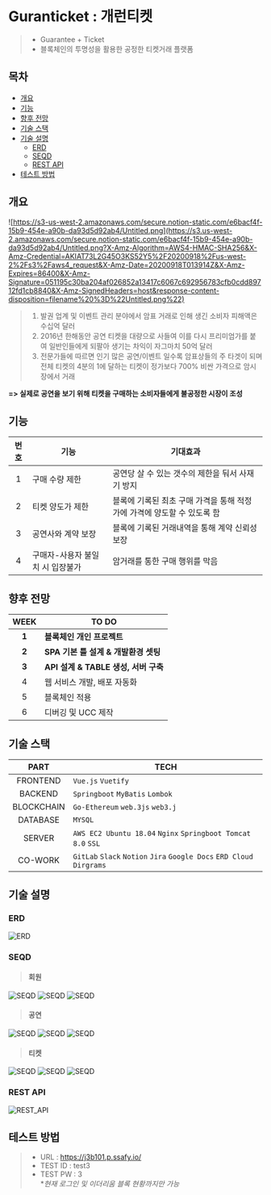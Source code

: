 # Guranticket : 개런티켓
> - Guarantee + Ticket
> - 블록체인의 투명성을 활용한 공정한 티켓거래 플랫폼

## 목차
- [개요](#개요)
- [기능](#기능)
- [향후 전망](#향후-전망)
- [기술 스택](#기술-스택)
- [기술 설명](#기술-설명)
	- [ERD](#erd)
	- [SEQD](#seqd)
	- [REST API](#rest-api)
- [테스트 방법](#테스트-방법)

## 개요
![https://s3-us-west-2.amazonaws.com/secure.notion-static.com/e6bacf4f-15b9-454e-a90b-da93d5d92ab4/Untitled.png](https://s3.us-west-2.amazonaws.com/secure.notion-static.com/e6bacf4f-15b9-454e-a90b-da93d5d92ab4/Untitled.png?X-Amz-Algorithm=AWS4-HMAC-SHA256&X-Amz-Credential=AKIAT73L2G45O3KS52Y5%2F20200918%2Fus-west-2%2Fs3%2Faws4_request&X-Amz-Date=20200918T013914Z&X-Amz-Expires=86400&X-Amz-Signature=051195c30ba204af026852a13417c6067c692956783cfb0cdd89712fd1cb8840&X-Amz-SignedHeaders=host&response-content-disposition=filename%20%3D%22Untitled.png%22)
> 1. 발권 업계 및 이벤트 관리 분야에서 암표 거래로 인해 생긴 소비자 피해액은 수십억 달러<br>
> 2. 2016년 한해동안 공연 티켓을 대량으로 사들여 이를 다시 프리미엄가를 붙여 일반인들에게 되팔아 생기는 차익이 자그마치 50억 달러<br>
> 3. 전문가들에 따르면 인기 많은 공연/이벤트 일수록 암표상들의 주 타겟이 되며 전체 티켓의 4분의 1에 달하는 티켓이 정가보다 700% 비싼 가격으로 암시장에서 거래<br>

**=> 실제로 공연을 보기 위해 티켓을 구매하는 소비자들에게 불공정한 시장이 조성**


## 기능
|번호|기능|기대효과|
|:--:|----|--------|
|1|구매 수량 제한|공연당 살 수 있는 갯수의 제한을 둬서 사재기 방지|
|2|티켓 양도가 제한|블록에 기록된 최초 구매 가격을 통해 적정가에 가격에 양도할 수 있도록 함|
|3|공연사와 계약 보장|블록에 기록된 거래내역을 통해 계약 신뢰성 보장|
|4|구매자-사용자 불일치 시 입장불가|암거래를 통한 구매 행위를 막음|




## 향후 전망
|WEEK|TO DO|
|:--:|-----|
|**1**|**블록체인 개인 프로젝트**|
|**2**|**SPA 기본 틀 설계 & 개발환경 셋팅**|
|**3**|**API 설계 & TABLE 생성, 서버 구축**|
|4|웹 서비스 개발, 배포 자동화|
|5|블록체인 적용|
|6|디버깅 및 UCC 제작|

## 기술 스택
|PART|TECH|
|:--:|----|
|FRONTEND|`Vue.js` `Vuetify`|
|BACKEND|`Springboot` `MyBatis` `Lombok`|
|BLOCKCHAIN|`Go-Ethereum` `web.3js` `web3.j` |
|DATABASE|`MYSQL`|
|SERVER|`AWS EC2 Ubuntu 18.04` `Nginx` `Springboot Tomcat 8.0` `SSL`|
|CO-WORK|`GitLab` `Slack` `Notion` `Jira` `Google Docs` `ERD Cloud` `Dirgrams`|




## 기술 설명

### ERD
![ERD](./산출물/ER%20다이어그램/ERD.png)

### SEQD

> #### 회원

![SEQD](./산출물/시퀀스%20다이어그램/회원가입.jpg)
![SEQD](./산출물/시퀀스%20다이어그램/로그인.jpg)
![SEQD](./산출물/시퀀스%20다이어그램/비밀번호찾기.jpg)
<br>
> #### 공연

![SEQD](./산출물/시퀀스%20다이어그램/공연등록.jpg)
![SEQD](./산출물/시퀀스%20다이어그램/공연등록요청.jpg)
![SEQD](./산출물/시퀀스%20다이어그램/공연정보조회.jpg)
<br>
> #### 티켓

![SEQD](./산출물/시퀀스%20다이어그램/티켓구매.jpg)
![SEQD](./산출물/시퀀스%20다이어그램/티켓예매.jpg)
![SEQD](./산출물/시퀀스%20다이어그램/티켓판매.jpg)

### REST API
![REST_API](./산출물/REST%20API/REST%20API.jpg)

## 테스트 방법
> - URL : https://j3b101.p.ssafy.io/
> - TEST ID : test3
> - TEST PW : 3
> <br>*<i>현재 로그인 및 이더리움 블록 현황까지만 가능</i>